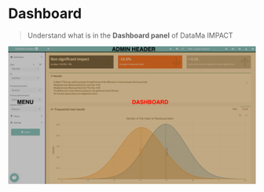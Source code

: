 # Dashboard

> Understand what is in the **Dashboard panel** of DataMa IMPACT

![impact-Dashboard](images/impact_home_dashboard.png)
